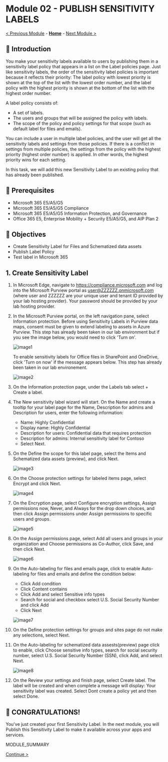 # Module 02 - PUBLISH SENSITIVITY LABELS

[< Previous Module](../modules/module00.md) - **[Home](../README.md)** - [Next Module >](../modules/module00.md)

## :loudspeaker: Introduction

You make your sensitivity labels available to users by publishing them in a sensitivity label policy that appears in a list on the Label policies page. Just like sensitivity labels, the order of the sensitivity label policies is important because it reflects their priority: The label policy with lowest priority is shown at the top of the list with the lowest order number, and the label policy with the highest priority is shown at the bottom of the list with the highest order number.

A label policy consists of:
* A set of labels.
* The users and groups that will be assigned the policy with labels.
* The scope of the policy and policy settings for that scope (such as default label for files and emails).

You can include a user in multiple label policies, and the user will get all the sensitivity labels and settings from those policies. If there is a conflict in settings from multiple policies, the settings from the policy with the highest priority (highest order number) is applied. In other words, the highest priority wins for each setting.

In this task, we will add this new Sensitivity Label to an existing policy that has already been published.

## :thinking: Prerequisites

* Microsoft 365 E5/A5/G5
* Microsoft 365 E5/A5/G5 Compliance
* Microsoft 365 E5/A5/G5 Information Protection, and Governance
* Office 365 E5, Enterprise Mobility + Security E5/A5/G5, and AIP Plan 2

## :dart: Objectives

* Create Sensitivity Label for Files and Schematized data assets
* Publish Label Policy
* Test label in Microsoft 365

## 1. Create Sensitivity Label

1. In Microsoft Edge, navigate to https://compliance.microsoft.com and log into the Microsoft Purview portal as user@ZZZZZZ.onmicrosoft.com (where user and ZZZZZZ are your unique user and tenant ID provided by your lab hosting provider). Your password should be provided by your lab hosting provider.

2. In the Microsoft Purview portal, on the left navigation pane, select Information protection.
    Before using Sensitivity Labels in Purview data maps, consent must be given to extend labeling to assets in Azure Purview. This step has already been taken in our lab environment but if you see the image below, you would need to click 'Turn on'.

    ![image1](../images/module01/image1.png)

    To enable sensitivity labels for Office files in SharePoint and OneDrive, click 'Turn on now' if the message appears below. This step has already been taken in our lab environement.

    ![image2](../images//module01/image2.png)

3. On the Information protection page, under the Labels tab select + Create a label.
4. The New sensitivity label wizard will start. On the Name and create a tooltip for your label page for the Name, Description for admins and Description for users, enter the following information:

    *  Name: Highly Confidential
    *  Display name: Highly Confidential
    *  Description for users: Confidential data that requires protection 
    *  Description for admins: Internal sensitivity label for Contoso
    *  Select Next.

5. On the Define the scope for this label page, select the Items and Schematized data assets (preview), and click Next.

    ![image3](../images/module01/scope.png)

6. On the Choose protection settings for labeled items page, select Encrypt and click Next.

    ![image4](../images/module01/encrypt.png)

7. On the Encryption page, select Configure encryption settings, Assign permissions now, Never, and Always for the drop down choices, and then click Assign permissions under Assign permissions to specific users and groups.

    ![image5](../images/module01/encryptpage.png)

8. On the Assign permissions page, select Add all users and groups in your organization and Choose permissions as Co-Author, click Save, and then click Next.

    ![image6](../images/module01/assignpermissions2.png)

9. On the Auto-labeling for files and emails page, click to enable Auto-labeling for files and emails and define the condition below:
    - Click Add condition
    - Click Content contains
    - Click Add and select Sensitive info types
    - Search for social and checkbox select U.S. Social Security Number and click Add
    - Click Next

    ![image7](../images/module01/autolabel1.png)

10. On the Define protection settings for groups and sites page do not make any selections, select Next.

11. On the Auto-labeling for schematized data assests(preview) page click to enable, click Choose sensitive info types, search for social security number, select U.S. Social Security Number (SSN), click Add, and select Next.

    ![image8](../images/module01/autolabel2.png)

12. On the Review your settings and finish page, select Create label.  The label will be created and when complete a message will display: Your sensitivity label was created.  Select Dont create a policy yet and then select Done.

## :tada: CONGRATULATIONS!
You've just created your first Sensitivity Label.  In the next module, you will Publish this Sensitivity Label to make it available across your apps and services.




MODULE_SUMMARY

[Continue >](../modules/module00.md)

